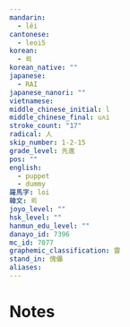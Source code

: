 ```yaml
---
mandarin:
  - lěi
cantonese:
  - leoi5
korean:
  - 뢰
korean_native: ""
japanese:
  - RAI
japanese_nanori: ""
vietnamese:
middle_chinese_initial: l
middle_chinese_final: uʌi
stroke_count: "17"
radical: 人
skip_number: 1-2-15
grade_level: 先進
pos: ""
english:
  - puppet
  - dummy
羅馬字: loi
韓文: 뢰
joyo_level: ""
hsk_level: ""
hanmun_edu_level: ""
danayo_id: 7396
mc_id: 7077
graphemic_classification: 雷
stand_in: 傀儡
aliases:
---
```


# Notes
